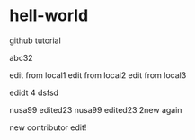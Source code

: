 # hell-world
github tutorial

abc32

edit from local1
edit from local2
edit from local3

edidt 4 dsfsd

nusa99 edited23
nusa99 edited23 2new again

new contributor edit!
